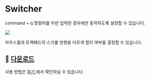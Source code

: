 # Switcher

command + q 명령어를 두번 입력한 경우에만 동작하도록 설정할 수 있습니다.

![](https://user-images.githubusercontent.com/52348220/150669417-04c33fc1-5780-4627-abf4-359eaa5a333c.gif)


마우스휠과 트랙패드의 스크롤 방향을 다르게 할지 여부를 결정할 수 있습니다.


## 💾 [다운로드](https://github.com/tkgka/Switcher/releases) 
사용 방법은 <a href = "https://github.com/tkgka/Switcher/blob/main/Readme/HowToUse.md"> 여기 </a> 에서 확인하실 수 있습니다.
